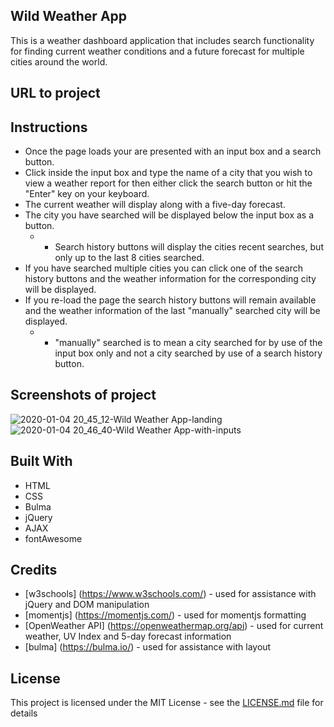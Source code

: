 ## Wild Weather App
This is a weather dashboard application that includes search functionality for finding current weather conditions and a future forecast for multiple cities around the world. 



## URL to project


## Instructions
- Once the page loads your are presented with an input box and a search button.
- Click inside the input box and type the name of a city that you wish to view a weather report for then either click the search button or hit the "Enter" key on your keyboard.
- The current weather will display along with a five-day forecast.
- The city you have searched will be displayed below the input box as a button.
  - * Search history buttons will display the cities recent searches, but only up to the last 8 cities searched.
- If you have searched multiple cities you can click one of the search history buttons and the weather information for the corresponding city will be displayed.
- If you re-load the page the search history buttons will remain available and the weather information of the last "manually" searched city will be displayed.
  - * "manually" searched is to mean a city searched for by use of the input box only and not a city searched by use of a search history button.




## Screenshots of project
![2020-01-04 20_45_12-Wild Weather App-landing](https://user-images.githubusercontent.com/54122844/71774891-e466c780-2f33-11ea-8a69-3b188db15332.png)
![2020-01-04 20_46_40-Wild Weather App-with-inputs](https://user-images.githubusercontent.com/54122844/71774892-e6c92180-2f33-11ea-9117-4cef768f1f22.png)



## Built With

* HTML
* CSS
* Bulma
* jQuery
* AJAX
* fontAwesome

## Credits

* [w3schools] (https://www.w3schools.com/) - used for assistance with jQuery and DOM manipulation
* [momentjs] (https://momentjs.com/) - used for momentjs formatting
* [OpenWeather API] (https://openweathermap.org/api) - used for current weather, UV Index and 5-day forecast information
* [bulma] (https://bulma.io/) - used for assistance with layout



## License

This project is licensed under the MIT License - see the [LICENSE.md](LICENSE.md) file for details





